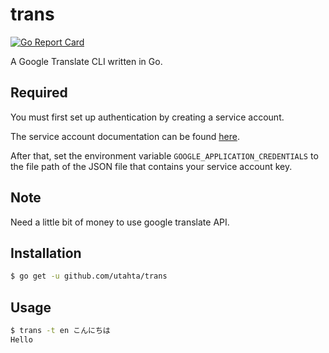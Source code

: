 # trans

[![Go Report Card](https://goreportcard.com/badge/github.com/utahta/trans)](https://goreportcard.com/report/github.com/utahta/trans)

A Google Translate CLI written in Go.

## Required

You must first set up authentication by creating a service account.

The service account documentation can be found [here](https://cloud.google.com/iam/docs/creating-managing-service-accounts).

After that, set the environment variable `GOOGLE_APPLICATION_CREDENTIALS` to the file path of the JSON file that contains your service account key.

## Note

Need a little bit of money to use google translate API.

## Installation

```sh
$ go get -u github.com/utahta/trans
```

## Usage

```sh
$ trans -t en こんにちは
Hello
```

